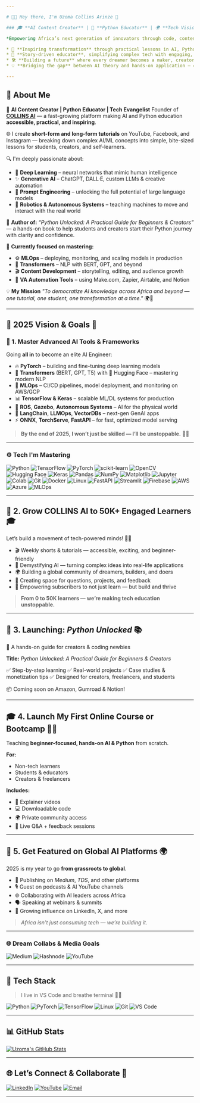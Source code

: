 ```yaml
---

# 👋🏽 Hey there, I'm Uzoma Collins Arinze 💙

### 🎓 **AI Content Creator** | 📘 **Python Educator** | 🌍 **Tech Visionary from Africa**

*Empowering Africa’s next generation of innovators through code, content, and creativity.*

* 🚀 **Inspiring transformation** through practical lessons in AI, Python, and automation
* 🎥 **Story-driven educator**, simplifying complex tech with engaging, real-world tutorials
* 🛠️ **Building a future** where every dreamer becomes a maker, creator, and problem-solver
* 💡 **Bridging the gap** between AI theory and hands-on application — one tutorial at a time

---
```


## 💼 About Me

🎥 **AI Content Creator | Python Educator | Tech Evangelist**
Founder of [**COLLINS AI**](https://www.youtube.com/@CollinsAI) — a fast-growing platform making AI and Python education **accessible, practical, and inspiring**.

🌐 I create **short-form and long-form tutorials** on YouTube, Facebook, and Instagram — breaking down complex AI/ML concepts into simple, bite-sized lessons for students, creators, and self-learners.

🔍 I'm deeply passionate about:

* 🤖 **Deep Learning** – neural networks that mimic human intelligence
* ✨ **Generative AI** – ChatGPT, DALL·E, custom LLMs & creative automation
* 🧠 **Prompt Engineering** – unlocking the full potential of large language models
* 🚗 **Robotics & Autonomous Systems** – teaching machines to move and interact with the real world

📘 **Author of:** *“Python Unlocked: A Practical Guide for Beginners & Creators”* — a hands-on book to help students and creators start their Python journey with clarity and confidence.

🌱 **Currently focused on mastering:**

* ⚙️ **MLOps** – deploying, monitoring, and scaling models in production
* 🧬 **Transformers** – NLP with BERT, GPT, and beyond
* 🎬 **Content Development** – storytelling, editing, and audience growth
* 🤖 **VA Automation Tools** – using Make.com, Zapier, Airtable, and Notion

💡 **My Mission**
*"To democratize AI knowledge across Africa and beyond — one tutorial, one student, one transformation at a time."* 🌍🚀

---

## 🎯 **2025 Vision & Goals** 🚀

### 🧠 1. Master Advanced AI Tools & Frameworks

Going **all in** to become an elite AI Engineer:

* 🔥 **PyTorch** – building and fine-tuning deep learning models
* 💬 **Transformers** (BERT, GPT, T5) with 🤗 Hugging Face – mastering modern NLP
* 🚀 **MLOps** – CI/CD pipelines, model deployment, and monitoring on AWS/GCP
* 📊 **TensorFlow & Keras** – scalable ML/DL systems for production
* 🤖 **ROS**, **Gazebo**, **Autonomous Systems** – AI for the physical world
* 🧠 **LangChain**, **LLMOps**, **VectorDBs** – next-gen GenAI apps
* ⚡ **ONNX**, **TorchServe**, **FastAPI** – for fast, optimized model serving

> **By the end of 2025, I won’t just be skilled — I’ll be unstoppable.** 💪🏽

---

### ⚙️ **Tech I'm Mastering**

<div align="left">

![Python](https://img.shields.io/badge/-Python-3776AB?style=for-the-badge\&logo=python\&logoColor=white)
![TensorFlow](https://img.shields.io/badge/-TensorFlow-FF6F00?style=for-the-badge\&logo=tensorflow\&logoColor=white)
![PyTorch](https://img.shields.io/badge/-PyTorch-EE4C2C?style=for-the-badge\&logo=pytorch\&logoColor=white)
![scikit-learn](https://img.shields.io/badge/-Scikit_Learn-F7931E?style=for-the-badge\&logo=scikit-learn\&logoColor=white)
![OpenCV](https://img.shields.io/badge/-OpenCV-5C3D14?style=for-the-badge\&logo=opencv\&logoColor=white)
![Hugging Face](https://img.shields.io/badge/-HuggingFace-FFD21F?style=for-the-badge\&logo=huggingface\&logoColor=black)
![Keras](https://img.shields.io/badge/-Keras-D00000?style=for-the-badge\&logo=keras\&logoColor=white)
![Pandas](https://img.shields.io/badge/-Pandas-150458?style=for-the-badge\&logo=pandas\&logoColor=white)
![NumPy](https://img.shields.io/badge/-NumPy-013243?style=for-the-badge\&logo=numpy\&logoColor=white)
![Matplotlib](https://img.shields.io/badge/-Matplotlib-11557C?style=for-the-badge\&logo=matplotlib\&logoColor=white)
![Jupyter](https://img.shields.io/badge/-Jupyter-F37626?style=for-the-badge\&logo=jupyter\&logoColor=white)
![Colab](https://img.shields.io/badge/-Colab-F9AB00?style=for-the-badge\&logo=google-colab\&logoColor=white)
![Git](https://img.shields.io/badge/-Git-F05032?style=for-the-badge\&logo=git\&logoColor=white)
![Docker](https://img.shields.io/badge/-Docker-2496ED?style=for-the-badge\&logo=docker\&logoColor=white)
![Linux](https://img.shields.io/badge/-Linux-FCC624?style=for-the-badge\&logo=linux\&logoColor=black)
![FastAPI](https://img.shields.io/badge/-FastAPI-009688?style=for-the-badge\&logo=fastapi\&logoColor=white)
![Streamlit](https://img.shields.io/badge/-Streamlit-FF4B4B?style=for-the-badge\&logo=streamlit\&logoColor=white)
![Firebase](https://img.shields.io/badge/-Firebase-FFCA28?style=for-the-badge\&logo=firebase\&logoColor=black)
![AWS](https://img.shields.io/badge/-AWS-232F3E?style=for-the-badge\&logo=amazon-aws\&logoColor=white)
![Azure](https://img.shields.io/badge/-Azure-0078D4?style=for-the-badge\&logo=microsoft-azure\&logoColor=white)
![MLOps](https://img.shields.io/badge/-MLOps-2E86AB?style=for-the-badge\&logo=dataiku\&logoColor=white)

</div>

---

## 📢 2. Grow COLLINS AI to 50K+ Engaged Learners 🎓

Let’s build a movement of tech-powered minds! 💪🏽

* 🎬 Weekly shorts & tutorials — accessible, exciting, and beginner-friendly
* 🧠 Demystifying AI — turning complex ideas into real-life applications
* 🌍 Building a global community of dreamers, builders, and doers
* 💬 Creating space for questions, projects, and feedback
* 🚀 Empowering subscribers to not just learn — but build and thrive

> **From 0 to 50K learners — we’re making tech education unstoppable.**

---

## 📘 3. Launching: *Python Unlocked* 📚

🚀 A hands-on guide for creators & coding newbies

**Title:** *Python Unlocked: A Practical Guide for Beginners & Creators*

✅ Step-by-step learning
✅ Real-world projects
✅ Case studies & monetization tips
✅ Designed for creators, freelancers, and students

📦 Coming soon on Amazon, Gumroad & Notion!

---

## 🎓 4. Launch My First Online Course or Bootcamp 👨‍🏫

Teaching **beginner-focused, hands-on AI & Python** from scratch.

**For:**

* Non-tech learners
* Students & educators
* Creators & freelancers

**Includes:**

* 🎥 Explainer videos
* 💻 Downloadable code
* 🌍 Private community access
* 🧠 Live Q\&A + feedback sessions

---

## 🌟 5. Get Featured on Global AI Platforms 🌍

2025 is my year to go **from grassroots to global**.

* 📝 Publishing on *Medium*, *TDS*, and other platforms
* 🎙️ Guest on podcasts & AI YouTube channels
* 🌐 Collaborating with AI leaders across Africa
* 🗣️ Speaking at webinars & summits
* 📣 Growing influence on LinkedIn, X, and more

> *Africa isn’t just consuming tech — we’re building it.*

---

### 🌐 Dream Collabs & Media Goals

![Medium](https://img.shields.io/badge/-Medium-000000?style=flat\&logo=medium)
![Hashnode](https://img.shields.io/badge/-Hashnode-2962FF?style=flat\&logo=hashnode)
![YouTube](https://img.shields.io/badge/-YouTube-red?style=flat\&logo=youtube\&logoColor=white)

---

## 🔧 Tech Stack

> I live in VS Code and breathe terminal 👨‍💻

![Python](https://img.shields.io/badge/-Python-3776AB?style=for-the-badge\&logo=python\&logoColor=white)
![PyTorch](https://img.shields.io/badge/-PyTorch-EE4C2C?style=for-the-badge\&logo=pytorch\&logoColor=white)
![TensorFlow](https://img.shields.io/badge/-TensorFlow-FF6F00?style=for-the-badge\&logo=tensorflow\&logoColor=white)
![Linux](https://img.shields.io/badge/-Linux-000000?style=for-the-badge\&logo=linux\&logoColor=white)
![Git](https://img.shields.io/badge/-Git-F05032?style=for-the-badge\&logo=git\&logoColor=white)
![VS Code](https://img.shields.io/badge/-VS_Code-007ACC?style=for-the-badge\&logo=visual-studio-code\&logoColor=white)

---

## 📊 GitHub Stats

[![Uzoma's GitHub Stats](https://github-readme-stats.vercel.app/api?username=UzomaCollins\&show_icons=true\&theme=radical)](https://github.com/UzomaCollins)

---

## 🌐 Let’s Connect & Collaborate 🤝

[![LinkedIn](https://img.shields.io/badge/-LinkedIn-0A66C2?style=for-the-badge\&logo=linkedin\&logoColor=white)](https://www.linkedin.com/in/collins-uzoma-584b5374)
[![YouTube](https://img.shields.io/badge/-YouTube-red?style=for-the-badge\&logo=youtube\&logoColor=white)](https://www.youtube.com/@CollinsAI)
[![Email](https://img.shields.io/badge/-Email-white?style=for-the-badge\&logo=gmail\&logoColor=red)](mailto:uzomacollins30@email.com)

---
